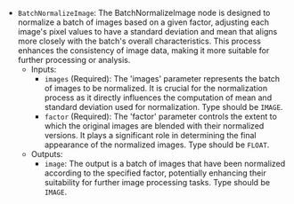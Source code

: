 - `BatchNormalizeImage`: The BatchNormalizeImage node is designed to normalize a batch of images based on a given factor, adjusting each image's pixel values to have a standard deviation and mean that aligns more closely with the batch's overall characteristics. This process enhances the consistency of image data, making it more suitable for further processing or analysis.
    - Inputs:
        - `images` (Required): The 'images' parameter represents the batch of images to be normalized. It is crucial for the normalization process as it directly influences the computation of mean and standard deviation used for normalization. Type should be `IMAGE`.
        - `factor` (Required): The 'factor' parameter controls the extent to which the original images are blended with their normalized versions. It plays a significant role in determining the final appearance of the normalized images. Type should be `FLOAT`.
    - Outputs:
        - `image`: The output is a batch of images that have been normalized according to the specified factor, potentially enhancing their suitability for further image processing tasks. Type should be `IMAGE`.
